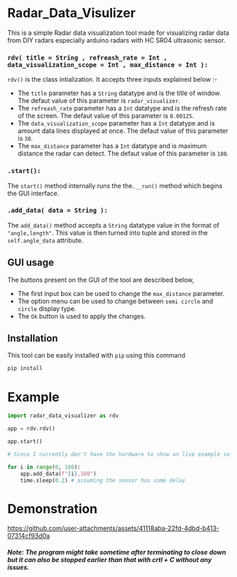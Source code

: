 # Radar_Data_Visulizer
This is a simple Radar data visualization tool made for visualizing radar data from DIY radars especially arduino radars with HC SR04 ultrasonic sensor.

### `rdv( title = String , refreash_rate = Int , data_visualization_scope = Int , max_distance = Int ):`
`rdv()` is the class intialization. It accepts three inputs explained below :-
- The `title` parameter has a `String` datatype and is the title of window. The defaut value of this parameter is `radar_visualizer`.
- The `refreash_rate` parameter has a `Int` datatype and is the refresh rate of the screen. The defaut value of this parameter is `0.00125`.
- The `data_visualization_scope` parameter has a `Int` datatype and is amount data lines displayed at once. The defaut value of this parameter is `30`.
- The `max_distance` parameter has a `Int` datatype and is maximum distance the radar can detect. The defaut value of this parameter is `180`.

### `.start():`
The `start()` method internally runs the the`.__run()` method which begins the GUI interface. 

### `.add_data( data = String ):`
The `add_data()` method accepts a `String` datatype value in the format of `"angle,length"`. This value is then turned into tuple and stored in the `self.angle_data` attribute.

## GUI usage
The buttons present on the GUI of the tool are described below,
- The first input box can be used to change the `max_distance` parameter.
- The option menu can be used to change between `semi circle` and `circle` display type.
- The `Ok` button is used to apply the changes.

## Installation
This tool can be easily installed with `pip` using this command
```python
pip install 
```

# Example
```python
import radar_data_visualizer as rdv

app = rdv.rdv()

app.start()

# Since I currently don't have the hardware to show an live example so I will use the below code to give an example

for i in range(0, 180):
    app.add_data(f"{i},180")
    time.sleep(0.2) # assuming the sensor has some delay

```
# Demonstration
https://github.com/user-attachments/assets/41118aba-22fd-4dbd-b413-07314cf93d0a

##### Note: The program might take sometime after terminating to close down but it can also be stopped earlier than that with crtl + C without any issues.